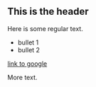 ## This is the header

Here is some regular text.

* bullet 1
* bullet 2

[link to google](http://www.google.ca)

More text.

